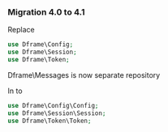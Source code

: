 ### Migration 4.0 to 4.1

Replace 
```php
use Dframe\Config;
use Dframe\Session;
use Dframe\Token;
```

Dframe\Messages is now separate repository

In to 
```php
use Dframe\Config\Config;
use Dframe\Session\Session;
use Dframe\Token\Token;
```